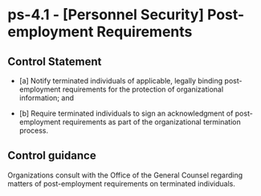 # ps-4.1 - \[Personnel Security\] Post-employment Requirements

## Control Statement

- \[a\] Notify terminated individuals of applicable, legally binding post-employment requirements for the protection of organizational information; and

- \[b\] Require terminated individuals to sign an acknowledgment of post-employment requirements as part of the organizational termination process.

## Control guidance

Organizations consult with the Office of the General Counsel regarding matters of post-employment requirements on terminated individuals.
